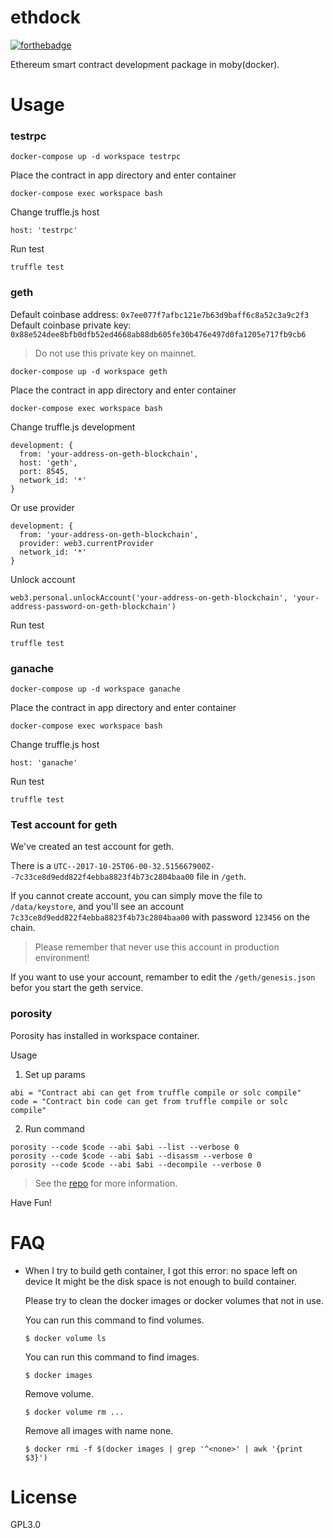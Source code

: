# ethdock

[![forthebadge](http://forthebadge.com/images/badges/built-with-love.svg)](http://forthebadge.com)

Ethereum smart contract development package in moby(docker).

# Usage

### testrpc
```
docker-compose up -d workspace testrpc
```

Place the contract in app directory and enter container

```
docker-compose exec workspace bash
```

Change truffle.js host

```
host: 'testrpc'
```

Run test

```
truffle test
```

### geth

Default coinbase address: `0x7ee077f7afbc121e7b63d9baff6c8a52c3a9c2f3`
Default coinbase private key: `0x88e524dee8bfb0dfb52ed4668ab88db605fe30b476e497d0fa1205e717fb9cb6`

> Do not use this private key on mainnet.

```
docker-compose up -d workspace geth
```

Place the contract in app directory and enter container

```
docker-compose exec workspace bash
```

Change truffle.js development

```
development: {
  from: 'your-address-on-geth-blockchain',
  host: 'geth',
  port: 8545,
  network_id: '*'
}
```

Or use provider


```
development: {
  from: 'your-address-on-geth-blockchain',
  provider: web3.currentProvider
  network_id: '*'
}
```

Unlock account

```
web3.personal.unlockAccount('your-address-on-geth-blockchain', 'your-address-password-on-geth-blockchain')
```

Run test

```
truffle test
```

### ganache
```
docker-compose up -d workspace ganache
```

Place the contract in app directory and enter container

```
docker-compose exec workspace bash
```

Change truffle.js host

```
host: 'ganache'
```

Run test

```
truffle test
```

### Test account for geth

We've created an test account for geth.

There is a `UTC--2017-10-25T06-00-32.515667900Z--7c33ce8d9edd822f4ebba8823f4b73c2804baa00` file in `/geth`.

If you cannot create account, you can simply move the file to `/data/keystore`, and you'll see an account `7c33ce8d9edd822f4ebba8823f4b73c2804baa00` with password `123456` on the chain.

> Please remember that never use this account in production environment!

If you want to use your account, remamber to edit the `/geth/genesis.json` befor you start the geth service.

### porosity

Porosity has installed in workspace container.

Usage

1. Set up params
```
abi = "Contract abi can get from truffle compile or solc compile"
code = "Contract bin code can get from truffle compile or solc compile"
```

2. Run command
```
porosity --code $code --abi $abi --list --verbose 0
porosity --code $code --abi $abi --disassm --verbose 0
porosity --code $code --abi $abi --decompile --verbose 0
```

> See the [repo](https://github.com/comaeio/porosity) for more information.

Have Fun!

# FAQ

* When I try to build geth container, I got this error: no space left on device
  It might be the disk space is not enough to build container.
  
  Please try to clean the docker images or docker volumes that not in use.
  
  You can run this command to find volumes.
  ```
  $ docker volume ls
  ```
  You can run this command to find images.
  ```
  $ docker images
  ```
  Remove volume.
  ```
  $ docker volume rm ...
  ```
  Remove all images with name none.
  ```
  $ docker rmi -f $(docker images | grep '^<none>' | awk '{print $3}')
  ```

# License

GPL3.0
